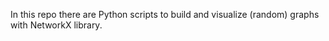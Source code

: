 In this repo there are Python scripts to build and visualize (random) graphs with NetworkX library.

